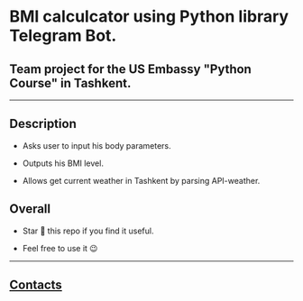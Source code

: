 # BMI calculcator using Python library Telegram Bot.
## Team project for the US Embassy "Python Course" in Tashkent.
---

## Description

* Asks user to input his body parameters.

* Outputs his BMI level.

* Allows get current weather in Tashkent by parsing API-weather.

## Overall
* Star 🌟 this repo if you find it useful.

* Feel free to use it 😉
---

## [Contacts](https://vk.com/k_tigran)
